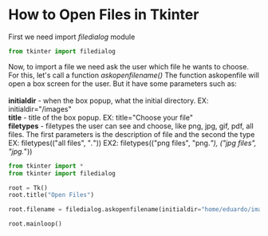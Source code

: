 # How to Open Files in Tkinter #

First we need import *filedialog* module
~~~python
from tkinter import filedialog
~~~

Now, to import a file we need ask the user which file he wants to choose. For this, let's call a function *askopenfilename()* 
The function askopenfile will open a box screen for the user. But it have some parameters such as:
<br>
<br>
**initialdir** - when the box popup, what the initial directory. EX: initialdir="/images"
<br>
**title** - title of the box popup. EX: title="Choose your file"
<br>
**filetypes** - filetypes the user can see and choose, like png, jpg, gif, pdf, all files. The first parameters is the description of file and the second the type EX: filetypes(("all files", "*.*"))
EX2: filetypes(("png files", "png.*"), ("jpg files", "jpg.*"))

~~~python
from tkinter import *
from tkinter import filedialog

root = Tk()
root.title("Open Files")

root.filename = filedialog.askopenfilename(initialdir="home/eduardo/imagens", title="Choose your file", filetypes=[("all files", "*.*"])

root.mainloop()
~~~
